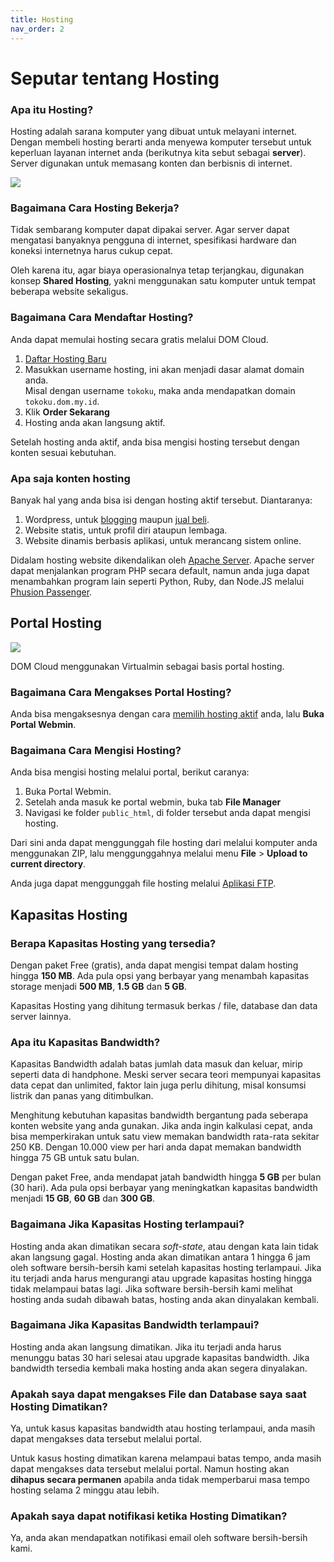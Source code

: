 ```yaml
---
title: Hosting
nav_order: 2
---
```


# Seputar tentang Hosting

### Apa itu Hosting?

Hosting adalah sarana komputer yang dibuat untuk melayani internet. Dengan membeli hosting berarti anda menyewa komputer tersebut untuk keperluan layanan internet anda (berikutnya kita sebut sebagai **server**). Server digunakan untuk memasang konten dan berbisnis di internet.

![](https://themezee.com/wp-content/uploads/2011/05/all-themes-900x600.png)

### Bagaimana Cara Hosting Bekerja?

Tidak sembarang komputer dapat dipakai server. Agar server dapat mengatasi banyaknya pengguna di internet, spesifikasi hardware dan koneksi internetnya harus cukup cepat.

 Oleh karena itu, agar biaya operasionalnya tetap terjangkau, digunakan konsep **Shared Hosting**, yakni menggunakan satu komputer untuk tempat beberapa website sekaligus.  

### Bagaimana Cara Mendaftar Hosting?

Anda dapat memulai hosting secara gratis melalui DOM Cloud.

1. [Daftar Hosting Baru](https://portal.dom.my.id/user/hosting/create)
2. Masukkan username hosting, ini akan menjadi dasar alamat domain anda.<br>Misal dengan username `tokoku`, maka anda mendapatkan domain `tokoku.dom.my.id`.
3. Klik **Order Sekarang**
4. Hosting anda akan langsung aktif.

Setelah hosting anda aktif, anda bisa mengisi hosting tersebut dengan konten sesuai kebutuhan.

### Apa saja konten hosting 

Banyak hal yang anda bisa isi dengan hosting aktif tersebut. Diantaranya:

1. Wordpress, untuk [blogging](wordpress.md) maupun [jual beli](woocommerce.md).
2. Website statis, untuk profil diri ataupun lembaga.
3. Website dinamis berbasis aplikasi, untuk merancang sistem online.

Didalam hosting website dikendalikan oleh [Apache Server](apache.md). Apache server dapat menjalankan program PHP secara default, namun anda juga dapat menambahkan program lain seperti Python, Ruby, dan Node.JS melalui [Phusion Passenger](apache.md#phusion-passenger).

## Portal Hosting

![](https://www.virtualmin.com/images/carousel-screenshots/virtual-server-options.png)

DOM Cloud menggunakan Virtualmin sebagai basis portal hosting. 

### Bagaimana Cara Mengakses Portal Hosting?

Anda bisa mengaksesnya dengan cara [memilih hosting aktif](https://portal.dom.my.id/user/hosting) anda, lalu **Buka Portal Webmin**.

### Bagaimana Cara Mengisi Hosting?

Anda bisa mengisi hosting melalui portal, berikut caranya:

1. Buka Portal Webmin.
2. Setelah anda masuk ke portal webmin, buka tab **File Manager**
3. Navigasi ke folder `public_html`, di folder tersebut anda dapat mengisi hosting.

Dari sini anda dapat menggunggah file hosting dari melalui komputer anda menggunakan ZIP, lalu menggunggahnya melalui menu **File** > **Upload to current directory**.

Anda juga dapat menggunggah file hosting melalui [Aplikasi FTP](ftp.md).



## Kapasitas Hosting

### Berapa Kapasitas Hosting yang tersedia?

Dengan paket Free (gratis), anda dapat mengisi tempat dalam hosting hingga **150 MB**. Ada pula opsi yang berbayar yang menambah kapasitas storage menjadi **500 MB**, **1.5 GB** dan **5 GB**.

Kapasitas Hosting yang dihitung termasuk berkas / file, database dan data server lainnya.

### Apa itu Kapasitas Bandwidth?

Kapasitas Bandwidth adalah batas jumlah data masuk dan keluar, mirip seperti data di handphone. Meski server secara teori mempunyai kapasitas data cepat dan unlimited, faktor lain juga perlu dihitung, misal konsumsi listrik dan panas yang ditimbulkan. 

Menghitung kebutuhan kapasitas bandwidth bergantung pada seberapa konten website yang anda gunakan. Jika anda ingin kalkulasi cepat, anda bisa memperkirakan untuk satu view memakan bandwidth rata-rata sekitar 250 KB. Dengan 10.000 view per hari anda dapat memakan bandwidth hingga 75 GB untuk satu bulan.

Dengan paket Free, anda mendapat jatah bandwidth hingga **5 GB** per bulan (30 hari). Ada pula opsi berbayar yang meningkatkan kapasitas bandwidth menjadi **15 GB**, **60 GB** dan **300 GB**.

### Bagaimana Jika Kapasitas Hosting terlampaui?

Hosting anda akan dimatikan secara *soft-state*, atau dengan kata lain tidak akan langsung gagal. Hosting anda akan dimatikan antara 1 hingga 6 jam oleh software bersih-bersih kami setelah kapasitas hosting terlampaui. Jika itu terjadi anda harus mengurangi atau upgrade kapasitas hosting hingga tidak melampaui batas lagi. Jika software bersih-bersih kami melihat hosting anda sudah dibawah batas, hosting anda akan dinyalakan kembali.

### Bagaimana Jika Kapasitas Bandwidth terlampaui?

Hosting anda akan langsung dimatikan. Jika itu terjadi anda harus menunggu batas 30 hari selesai atau upgrade kapasitas bandwidth. Jika bandwidth tersedia kembali maka hosting anda akan segera dinyalakan.

### Apakah saya dapat mengakses File dan Database saya saat Hosting Dimatikan?

Ya, untuk kasus kapasitas bandwidth atau hosting terlampaui, anda masih dapat mengakses data tersebut melalui portal.

Untuk kasus hosting dimatikan karena melampaui batas tempo, anda masih dapat mengakses data tersebut melalui portal. Namun hosting akan **dihapus secara permanen** apabila anda tidak memperbarui masa tempo hosting selama 2 minggu atau lebih.

### Apakah saya dapat notifikasi ketika Hosting Dimatikan?

Ya, anda akan mendapatkan notifikasi email oleh software bersih-bersih kami.

